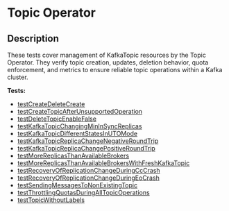 # **Topic Operator**

## Description

These tests cover management of KafkaTopic resources by the Topic Operator. 
They verify topic creation, updates, deletion behavior, quota enforcement, and metrics to ensure reliable topic operations within a Kafka cluster.

<!-- generated part -->
**Tests:**
- [testCreateDeleteCreate](../io.strimzi.systemtest.operators.topic.TopicST.md)
- [testCreateTopicAfterUnsupportedOperation](../io.strimzi.systemtest.operators.topic.TopicST.md)
- [testDeleteTopicEnableFalse](../io.strimzi.systemtest.operators.topic.TopicST.md)
- [testKafkaTopicChangingMinInSyncReplicas](../io.strimzi.systemtest.operators.topic.TopicST.md)
- [testKafkaTopicDifferentStatesInUTOMode](../io.strimzi.systemtest.operators.topic.TopicST.md)
- [testKafkaTopicReplicaChangeNegativeRoundTrip](../io.strimzi.systemtest.operators.topic.TopicReplicasChangeST.md)
- [testKafkaTopicReplicaChangePositiveRoundTrip](../io.strimzi.systemtest.operators.topic.TopicReplicasChangeST.md)
- [testMoreReplicasThanAvailableBrokers](../io.strimzi.systemtest.operators.topic.TopicST.md)
- [testMoreReplicasThanAvailableBrokersWithFreshKafkaTopic](../io.strimzi.systemtest.operators.topic.TopicReplicasChangeST.md)
- [testRecoveryOfReplicationChangeDuringCcCrash](../io.strimzi.systemtest.operators.topic.TopicReplicasChangeST.md)
- [testRecoveryOfReplicationChangeDuringEoCrash](../io.strimzi.systemtest.operators.topic.TopicReplicasChangeST.md)
- [testSendingMessagesToNonExistingTopic](../io.strimzi.systemtest.operators.topic.TopicST.md)
- [testThrottlingQuotasDuringAllTopicOperations](../io.strimzi.systemtest.operators.topic.ThrottlingQuotaST.md)
- [testTopicWithoutLabels](../io.strimzi.systemtest.operators.topic.TopicST.md)
